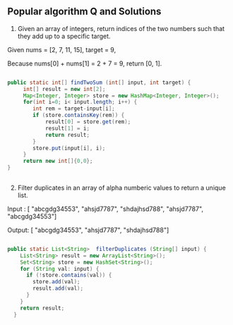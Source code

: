 ## Popular algorithm Q and Solutions

1. Given an array of integers, return indices of the two numbers such that they add up to a specific target.

Given nums = [2, 7, 11, 15], target = 9,

Because nums[0] + nums[1] = 2 + 7 = 9,
return [0, 1].

```java

public static int[] findTwoSum (int[] input, int target) {
     int[] result = new int[2];
     Map<Integer, Integer> store = new HashMap<Integer, Integer>();
     for(int i=0; i< input.length; i++) {
        int rem = target-input[i];
        if (store.containsKey(rem)) {
            result[0] = store.get(rem);
            result[1] = i;
            return result;
        }
        store.put(input[i], i);
     }
     return new int[]{0,0};
}
  
```

2. Filter duplicates in an array of alpha numberic values to return a unique list.

Input : [ "abcgdg34553", "ahsjd7787", "shdajhsd788", "ahsjd7787", "abcgdg34553"]

Output: [ "abcgdg34553", "ahsjd7787", "shdajhsd788"]


```java

public static List<String>  filterDuplicates (String[] input) {
    List<String> result = new ArrayList<String>();
    Set<String> store = new HashSet<String>();
    for (String val: input) {
      if (!store.contains(val)) {
        store.add(val);
        result.add(val);
      }
    }
    return result;
  }
  
```
